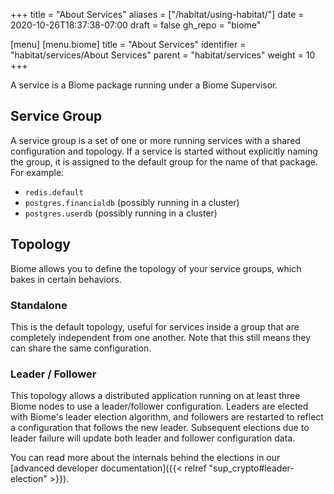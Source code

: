 +++
title = "About Services"
aliases = ["/habitat/using-habitat/"]
date = 2020-10-26T18:37:38-07:00
draft = false
gh_repo = "biome"

[menu]
  [menu.biome]
    title = "About Services"
    identifier = "habitat/services/About Services"
    parent = "habitat/services"
    weight = 10
+++

A service is a Biome package running under a Biome Supervisor.

## Service Group

A service group is a set of one or more running services with a shared configuration
and topology. If a service is started without explicitly naming the
group, it is assigned to the default group for the name of that package. For example:

- `redis.default`
- `postgres.financialdb` (possibly running in a cluster)
- `postgres.userdb` (possibly running in a cluster)

## Topology

Biome allows you to define the topology of your service groups, which bakes
in certain behaviors.

### Standalone

This is the default topology, useful for services inside a group that are completely
independent from one another. Note that this still means they can share the same
configuration.

### Leader / Follower

This topology allows a distributed application running on at least three Biome
nodes to use a leader/follower configuration. Leaders are elected with Biome's
leader election algorithm, and followers are restarted to reflect a configuration
that follows the new leader. Subsequent elections due to leader failure will update
both leader and follower configuration data.

You can read more about the internals behind the elections in our [advanced developer
documentation]({{< relref "sup_crypto#leader-election" >}}).